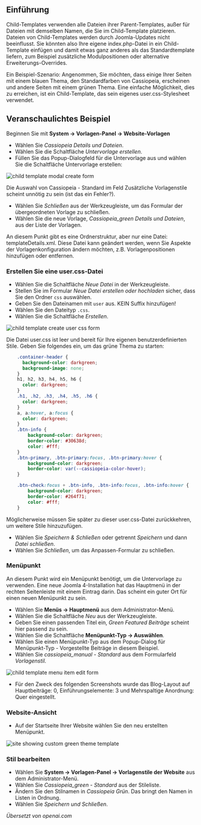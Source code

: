 <!-- Filename: J4.x:Child_Templates / Display title: Kindvorlagen  -->

## Einführung

Child-Templates verwenden alle Dateien ihrer Parent-Templates, außer für Dateien mit demselben Namen, die Sie im Child-Template platzieren. Dateien von Child-Templates werden durch Joomla-Updates nicht beeinflusst. Sie könnten also Ihre eigene index.php-Datei in ein Child-Template einfügen und damit etwas ganz anderes als das Standardtemplate liefern, zum Beispiel zusätzliche Modulpositionen oder alternative Erweiterungs-Overrides.

Ein Beispiel-Szenario: Angenommen, Sie möchten, dass einige Ihrer Seiten mit einem blauen Thema, den Standardfarben von Cassiopeia, erscheinen und andere Seiten mit einem grünen Thema. Eine einfache Möglichkeit, dies zu erreichen, ist ein Child-Template, das sein eigenes user.css-Stylesheet verwendet.

## Veranschaulichtes Beispiel

Beginnen Sie mit **System → Vorlagen-Panel → Website-Vorlagen**

- Wählen Sie *Cassiopeia Details und Dateien*.
- Wählen Sie die Schaltfläche *Untervorlage erstellen*.
- Füllen Sie das Popup-Dialogfeld für die Untervorlage aus und wählen Sie die Schaltfläche Untervorlage erstellen:

![child template modal create form](../../../en/images/templates/child-templates-create-green.png)

Die Auswahl von Cassiopeia - Standard im Feld Zusätzliche Vorlagenstile scheint unnötig zu sein (ist das ein Fehler?).

- Wählen Sie *Schließen* aus der Werkzeugleiste, um das Formular der übergeordneten Vorlage zu schließen.
- Wählen Sie die neue Vorlage, *Cassiopeia_green Details und Dateien*, aus der Liste der Vorlagen.

An diesem Punkt gibt es eine Ordnerstruktur, aber nur eine Datei: templateDetails.xml. Diese Datei kann geändert werden, wenn Sie Aspekte der Vorlagenkonfiguration ändern möchten, z.B. Vorlagenpositionen hinzufügen oder entfernen.

### Erstellen Sie eine user.css-Datei

- Wählen Sie die Schaltfläche *Neue Datei* in der Werkzeugleiste.
- Stellen Sie im Formular *Neue Datei erstellen oder hochladen* sicher, dass Sie den Ordner `css` auswählen.
- Geben Sie den Dateinamen mit `user` aus. KEIN Suffix hinzufügen!
- Wählen Sie den Dateityp `.css`.
- Wählen Sie die Schaltfläche *Erstellen*.

![child template create user css form](../../../en/images/templates/child-templates-create-green-user-css.png)

Die Datei user.css ist leer und bereit für Ihre eigenen benutzerdefinierten Stile. Geben Sie folgendes ein, um das grüne Thema zu starten:
```css
    .container-header {
      background-color: darkgreen;
      background-image: none;
    }
    h1, h2, h3, h4, h5, h6 {
      color: darkgreen;
    }
    .h1, .h2, .h3, .h4, .h5, .h6 {
      color: darkgreen;
    }
    a, a:hover, a:focus {
      color: darkgreen;
    }
    .btn-info {
        background-color: darkgreen;
        border-color: #30638d;
        color: #fff;
    }
    .btn-primary, .btn-primary:focus, .btn-primary:hover {
        background-color: darkgreen;
        border-color: var(--cassiopeia-color-hover);
    }

    .btn-check:focus + .btn-info, .btn-info:focus, .btn-info:hover {
        background-color: darkgreen;
        border-color: #264f71;
        color: #fff;
    }
```
Möglicherweise müssen Sie später zu dieser user.css-Datei zurückkehren, um weitere Stile hinzuzufügen.

- Wählen Sie *Speichern & Schließen* oder getrennt *Speichern* und dann *Datei schließen*.
- Wählen Sie *Schließen*, um das Anpassen-Formular zu schließen.

### Menüpunkt

An diesem Punkt wird ein Menüpunkt benötigt, um die Untervorlage zu verwenden. Eine neue Joomla 4-Installation hat das Hauptmenü in der rechten Seitenleiste mit einem Eintrag darin. Das scheint ein guter Ort für einen neuen Menüpunkt zu sein.

- Wählen Sie **Menüs → Hauptmenü** aus dem Administrator-Menü.
- Wählen Sie die Schaltfläche *Neu* aus der Werkzeugleiste.
- Geben Sie einen passenden Titel ein, *Green Featured Beiträge* scheint hier passend zu sein.
- Wählen Sie die Schaltfläche **Menüpunkt-Typ → Auswählen**.
- Wählen Sie einen Menüpunkt-Typ aus dem Popup-Dialog für Menüpunkt-Typ - Vorgestellte Beiträge in diesem Beispiel.
- Wählen Sie *cassiopeia_manual - Standard* aus dem Formularfeld *Vorlagenstil*.

![child template menu item edit form](../../../en/images/templates/child-templates-create-green-menu-item.png)

- Für den Zweck des folgenden Screenshots wurde das Blog-Layout auf Hauptbeiträge: 0, Einführungselemente: 3 und Mehrs­paltige Anordnung: Quer eingestellt.

### Website-Ansicht

- Auf der Startseite Ihrer Website wählen Sie den neu erstellten Menüpunkt.

![site showing custom green theme template](../../../en/images/templates/child-templates-green-site-result.png)

### Stil bearbeiten

- Wählen Sie **System → Vorlagen-Panel → Vorlagenstile der Website** aus dem Administrator-Menü.
- Wählen Sie *Cassiopeia_green - Standard* aus der Stileliste.
- Ändern Sie den Stilnamen in *Cassiopeia Grün*. Das bringt den Namen in Listen in Ordnung.
- Wählen Sie *Speichern und Schließen*.

*Übersetzt von openai.com*

